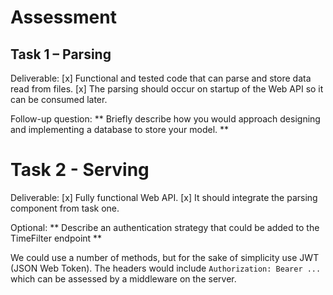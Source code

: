 # Assessment

## Task 1 – Parsing

Deliverable:
[x] Functional and tested code that can parse and store data read from files.
[x] The parsing should occur on startup of the Web API so it can be consumed later.

Follow-up question:
** Briefly describe how you would approach designing and implementing a database to store your model. **

# Task 2 - Serving

Deliverable:
[x] Fully functional Web API.
[x] It should integrate the parsing component from task one.

Optional:
** Describe an authentication strategy that could be added to the TimeFilter endpoint **

We could use a number of methods, but for the sake of simplicity use JWT (JSON Web Token). The headers would include `Authorization: Bearer ...` which can be assessed by a middleware on the server.
